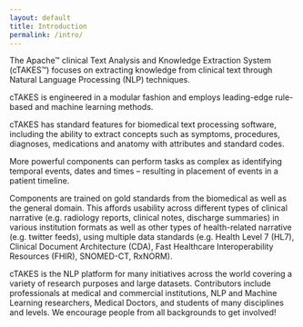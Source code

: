 ```yaml
---
layout: default
title: Introduction
permalink: /intro/
---
```


<div class="centered-paragraph">
    <p> The Apache™ clinical Text Analysis and Knowledge Extraction System (cTAKES™) focuses on extracting knowledge from clinical text through Natural Language Processing (NLP) techniques.</p>
    <p> cTAKES is engineered in a modular fashion and employs leading-edge rule-based and machine learning methods.</p>
    <p> cTAKES has standard features for biomedical text processing software, including the ability to extract concepts such as symptoms, procedures, diagnoses, medications and anatomy with attributes and standard codes.</p> 
    <p> More powerful components can perform tasks as complex as identifying temporal events, dates and times – resulting in placement of events in a patient timeline.</p> 
    <p> Components are trained on gold standards from the biomedical as well as the general domain. This affords usability across different types of clinical narrative (e.g. radiology reports, clinical notes, discharge summaries) in various institution formats as well as other types of health-related narrative (e.g. twitter feeds), using multiple data standards (e.g. Health Level 7 (HL7), Clinical Document Architecture (CDA), Fast Healthcare Interoperability Resources (FHIR), SNOMED-CT, RxNORM). </p> 
    <p> cTAKES is the NLP platform for many initiatives across the world covering a variety of research purposes and large datasets. Contributors include professionals at medical and commercial institutions, NLP and Machine Learning researchers, Medical Doctors, and students of many disciplines and levels. We encourage people from all backgrounds to get involved!</p>
</div>